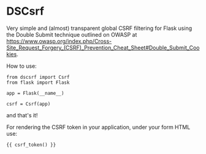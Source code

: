 # DSCsrf  
  
Very simple and (almost) transparent global CSRF filtering for Flask using the Double Submit technique outlined on OWASP at https://www.owasp.org/index.php/Cross-Site_Request_Forgery_(CSRF)_Prevention_Cheat_Sheet#Double_Submit_Cookies.  
  
How to use:  
  
    from dscsrf import Csrf
    from flask import Flask
    
    app = Flask(__name__)
    
    csrf = Csrf(app)

and that's it!  
  
For rendering the CSRF token in your application, under your form HTML use:  
  
    {{ csrf_token() }}